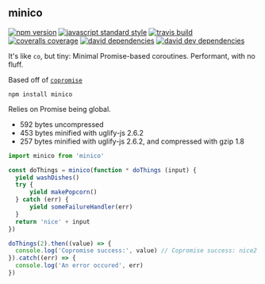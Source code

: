 minico
---

[![npm version](https://img.shields.io/npm/v/minico.svg?style=flat-square)](https://npmjs.com/package/minico)
[![javascript standard style](https://img.shields.io/badge/code%20style-standard-blue.svg?style=flat-square)](http://standardjs.com/)
[![travis build](https://img.shields.io/travis/SEAPUNK/minico/master.svg?style=flat-square)](https://travis-ci.org/SEAPUNK/minico)
[![coveralls coverage](https://img.shields.io/coveralls/SEAPUNK/minico.svg?style=flat-square)](https://coveralls.io/github/SEAPUNK/minico)
[![david dependencies](https://david-dm.org/SEAPUNK/minico.svg?style=flat-square)](https://david-dm.org/SEAPUNK/minico)
[![david dev dependencies](https://david-dm.org/SEAPUNK/minico/dev-status.svg?style=flat-square)](https://david-dm.org/SEAPUNK/minico)

It's like `co`, but tiny: Minimal Promise-based coroutines. Performant, with no fluff.

Based off of [`copromise`](https://github.com/deanlandolt/copromise)

`npm install minico`

Relies on Promise being global.

* 592 bytes uncompressed
* 453 bytes minified with uglify-js 2.6.2
* 257 bytes minified with uglify-js 2.6.2, and compressed with gzip 1.8

```js
import minico from 'minico'

const doThings = minico(function * doThings (input) {
  yield washDishes()
  try {
      yield makePopcorn()
  } catch (err) {
      yield someFailureHandler(err)
  }
  return 'nice' + input
})

doThings(2).then((value) => {
  console.log('Copromise success:', value) // Copromise success: nice2
}).catch((err) => {
  console.log('An error occured', err)
})

```
